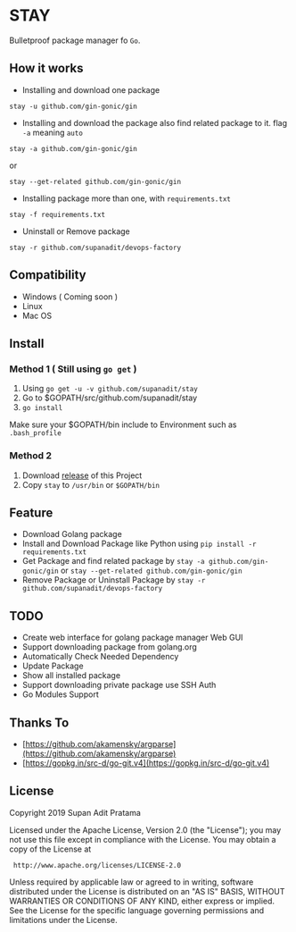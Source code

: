 # STAY
Bulletproof package manager fo `Go`.

## How it works

- Installing and download one package
```shell script
stay -u github.com/gin-gonic/gin
```

- Installing and download the package also find related package to it. flag `-a` meaning `auto`
```shell script
stay -a github.com/gin-gonic/gin
```

or

```shell script
stay --get-related github.com/gin-gonic/gin
```

- Installing package more than one, with `requirements.txt`
```shell script
stay -f requirements.txt
```

- Uninstall or Remove package
```shell script
stay -r github.com/supanadit/devops-factory
```

## Compatibility

- Windows ( Coming soon )
- Linux
- Mac OS

## Install
### Method 1 ( Still using `go get` )
1. Using `go get -u -v github.com/supanadit/stay`
2. Go to $GOPATH/src/github.com/supanadit/stay
3. `go install`

Make sure your $GOPATH/bin include to Environment such as `.bash_profile`

### Method 2
1. Download [release](https://github.com/supanadit/stay/releases) of this Project
2. Copy `stay` to `/usr/bin` or `$GOPATH/bin`

## Feature
- Download Golang package
- Install and Download Package like Python using `pip install -r requirements.txt`
- Get Package and find related package by `stay -a github.com/gin-gonic/gin` or `stay --get-related github.com/gin-gonic/gin`
- Remove Package or Uninstall Package by `stay -r github.com/supanadit/devops-factory`

## TODO
- Create web interface for golang package manager Web GUI
- Support downloading package from golang.org
- Automatically Check Needed Dependency
- Update Package
- Show all installed package
- Support downloading private package use SSH Auth
- Go Modules Support

## Thanks To

- [https://github.com/akamensky/argparse](https://github.com/akamensky/argparse)
- [https://gopkg.in/src-d/go-git.v4](https://gopkg.in/src-d/go-git.v4)

## License

Copyright 2019 Supan Adit Pratama

Licensed under the Apache License, Version 2.0 (the "License");
you may not use this file except in compliance with the License.
You may obtain a copy of the License at

     http://www.apache.org/licenses/LICENSE-2.0

Unless required by applicable law or agreed to in writing, software
distributed under the License is distributed on an "AS IS" BASIS,
WITHOUT WARRANTIES OR CONDITIONS OF ANY KIND, either express or implied.
See the License for the specific language governing permissions and
limitations under the License.
